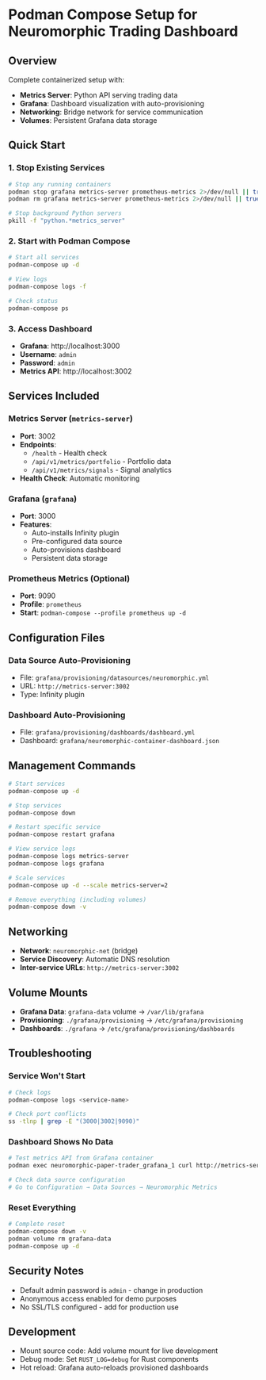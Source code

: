 # Podman Compose Setup for Neuromorphic Trading Dashboard

## Overview
Complete containerized setup with:
- **Metrics Server**: Python API serving trading data
- **Grafana**: Dashboard visualization with auto-provisioning
- **Networking**: Bridge network for service communication
- **Volumes**: Persistent Grafana data storage

## Quick Start

### 1. Stop Existing Services
```bash
# Stop any running containers
podman stop grafana metrics-server prometheus-metrics 2>/dev/null || true
podman rm grafana metrics-server prometheus-metrics 2>/dev/null || true

# Stop background Python servers
pkill -f "python.*metrics_server"
```

### 2. Start with Podman Compose
```bash
# Start all services
podman-compose up -d

# View logs
podman-compose logs -f

# Check status
podman-compose ps
```

### 3. Access Dashboard
- **Grafana**: http://localhost:3000
- **Username**: `admin`
- **Password**: `admin`
- **Metrics API**: http://localhost:3002

## Services Included

### Metrics Server (`metrics-server`)
- **Port**: 3002
- **Endpoints**: 
  - `/health` - Health check
  - `/api/v1/metrics/portfolio` - Portfolio data
  - `/api/v1/metrics/signals` - Signal analytics
- **Health Check**: Automatic monitoring

### Grafana (`grafana`)
- **Port**: 3000
- **Features**:
  - Auto-installs Infinity plugin
  - Pre-configured data source
  - Auto-provisions dashboard
  - Persistent data storage

### Prometheus Metrics (Optional)
- **Port**: 9090
- **Profile**: `prometheus`
- **Start**: `podman-compose --profile prometheus up -d`

## Configuration Files

### Data Source Auto-Provisioning
- File: `grafana/provisioning/datasources/neuromorphic.yml`
- URL: `http://metrics-server:3002`
- Type: Infinity plugin

### Dashboard Auto-Provisioning
- File: `grafana/provisioning/dashboards/dashboard.yml`
- Dashboard: `grafana/neuromorphic-container-dashboard.json`

## Management Commands

```bash
# Start services
podman-compose up -d

# Stop services
podman-compose down

# Restart specific service
podman-compose restart grafana

# View service logs
podman-compose logs metrics-server
podman-compose logs grafana

# Scale services
podman-compose up -d --scale metrics-server=2

# Remove everything (including volumes)
podman-compose down -v
```

## Networking
- **Network**: `neuromorphic-net` (bridge)
- **Service Discovery**: Automatic DNS resolution
- **Inter-service URLs**: `http://metrics-server:3002`

## Volume Mounts
- **Grafana Data**: `grafana-data` volume → `/var/lib/grafana`
- **Provisioning**: `./grafana/provisioning` → `/etc/grafana/provisioning`
- **Dashboards**: `./grafana` → `/etc/grafana/provisioning/dashboards`

## Troubleshooting

### Service Won't Start
```bash
# Check logs
podman-compose logs <service-name>

# Check port conflicts
ss -tlnp | grep -E "(3000|3002|9090)"
```

### Dashboard Shows No Data
```bash
# Test metrics API from Grafana container
podman exec neuromorphic-paper-trader_grafana_1 curl http://metrics-server:3002/health

# Check data source configuration
# Go to Configuration → Data Sources → Neuromorphic Metrics
```

### Reset Everything
```bash
# Complete reset
podman-compose down -v
podman volume rm grafana-data
podman-compose up -d
```

## Security Notes
- Default admin password is `admin` - change in production
- Anonymous access enabled for demo purposes
- No SSL/TLS configured - add for production use

## Development
- Mount source code: Add volume mount for live development
- Debug mode: Set `RUST_LOG=debug` for Rust components
- Hot reload: Grafana auto-reloads provisioned dashboards